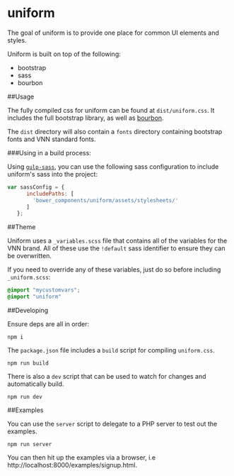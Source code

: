 uniform
=======

The goal of uniform is to provide one place for common UI elements and styles.

Uniform is built on top of the following:

* bootstrap
* sass
* bourbon

##Usage

The fully compiled css for uniform can be found at `dist/uniform.css`. It includes the full bootstrap
library, as well as [bourbon](http://bourbon.io/).

The `dist` directory will also contain a `fonts` directory containing bootstrap fonts and VNN standard fonts.

###Using in a build process:

Using [`gulp-sass`](https://github.com/dlmanning/gulp-sass), you can use the following sass configuration to include uniform's sass into the 
project:

```js
var sassConfig = {
      includePaths: [
        'bower_components/uniform/assets/stylesheets/'
      ]
   };
```

##Theme

Uniform uses a `_variables.scss` file that contains all of the variables for the VNN brand.
All of these use the `!default` sass identifier to ensure they can be overwritten.

If you need to override any of these variables, just do so before including `_uniform.scss`:

```scss
@import "mycustomvars";
@import "uniform"
```

##Developing

Ensure deps are all in order:

```
npm i
```

The `package.json` file includes a `build` script for compiling `uniform.css`.

```
npm run build
```

There is also a `dev` script that can be used to watch for changes and automatically build.

```
npm run dev
```

##Examples

You can use the `server` script to delegate to a PHP server to test out the examples.

```
npm run server
```

You can then hit up the examples via a browser, i.e http://localhost:8000/examples/signup.html.
